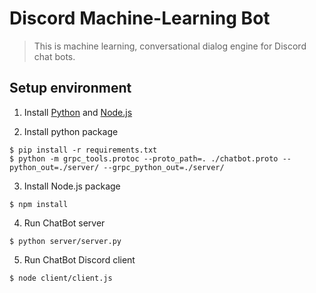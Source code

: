 
# Discord Machine-Learning Bot

> This is machine learning, conversational dialog engine for Discord chat bots.

## Setup environment

1. Install [Python](https://www.python.org/downloads/) and [Node.js](https://nodejs.org/en/download/)

2. Install python package

```
$ pip install -r requirements.txt
$ python -m grpc_tools.protoc --proto_path=. ./chatbot.proto --python_out=./server/ --grpc_python_out=./server/
```

3. Install Node.js package

```
$ npm install
```

4. Run ChatBot server

```
$ python server/server.py
```

5. Run ChatBot Discord client

```
$ node client/client.js
```